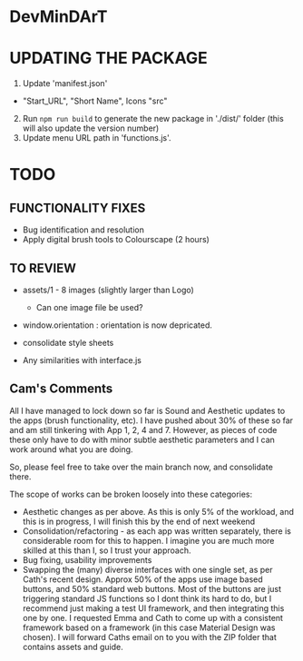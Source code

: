 # DevMinDArT

# UPDATING THE PACKAGE
1. Update 'manifest.json'
  - "Start_URL", "Short Name", Icons "src" 
2. Run `npm run build` to generate the new package in './dist/' folder (this will also update the version number)
3. Update menu URL path in 'functions.js'.

# TODO



## FUNCTIONALITY FIXES
- Bug identification and resolution
- Apply digital brush tools to Colourscape (2 hours)

## TO REVIEW
- assets/1 - 8 images (slightly larger than Logo)
  - Can one image file be used?

- window.orientation    : orientation is now depricated.

- consolidate style sheets

- Any similarities with interface.js


## Cam's Comments
All I have managed to lock down so far is Sound and Aesthetic updates to the apps (brush functionality, etc). I have pushed about 30% of these so far and am still tinkering with App 1, 2, 4 and 7. However, as pieces of code these only have to do with minor subtle aesthetic parameters and I can work around what you are doing.

So, please feel free to take over the main branch now, and consolidate there.

The scope of works can be broken loosely into these categories:
- Aesthetic changes as per above. As this is only 5% of the workload, and this is in progress, I will finish this by the end of next weekend
- Consolidation/refactoring - as each app was written separately, there is considerable room for this to happen. I imagine you are much more skilled at this than I, so I trust your approach.
- Bug fixing, usability improvements
- Swapping the (many) diverse interfaces with one single set, as per Cath's recent design. Approx 50% of the apps use image based buttons, and 50% standard web buttons. Most of the buttons are just triggering standard JS functions so I dont think its hard to do, but I recommend just making a test UI framework, and then integrating this one by one. I requested Emma and Cath to come up with a consistent framework based on a framework (in this case Material Design was chosen). I will forward Caths email on to you with the ZIP folder that contains assets and guide.
